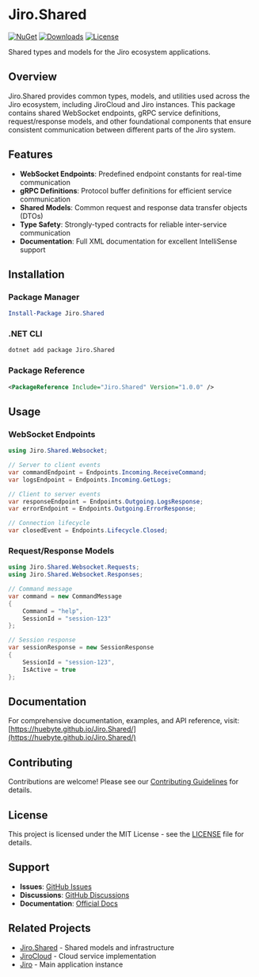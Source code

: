 # Jiro.Shared

[![NuGet](https://img.shields.io/nuget/v/Jiro.Shared.svg)](https://www.nuget.org/packages/Jiro.Shared/)
[![Downloads](https://img.shields.io/nuget/dt/Jiro.Shared.svg)](https://www.nuget.org/packages/Jiro.Shared/)
[![License](https://img.shields.io/badge/license-MIT-blue.svg)](LICENSE)

Shared types and models for the Jiro ecosystem applications.

## Overview

Jiro.Shared provides common types, models, and utilities used across the Jiro ecosystem, including JiroCloud and Jiro instances. This package contains shared WebSocket endpoints, gRPC service definitions, request/response models, and other foundational components that ensure consistent communication between different parts of the Jiro system.

## Features

- **WebSocket Endpoints**: Predefined endpoint constants for real-time communication
- **gRPC Definitions**: Protocol buffer definitions for efficient service communication
- **Shared Models**: Common request and response data transfer objects (DTOs)
- **Type Safety**: Strongly-typed contracts for reliable inter-service communication
- **Documentation**: Full XML documentation for excellent IntelliSense support

## Installation

### Package Manager

```powershell
Install-Package Jiro.Shared
```

### .NET CLI

```bash
dotnet add package Jiro.Shared
```

### Package Reference

```xml
<PackageReference Include="Jiro.Shared" Version="1.0.0" />
```

## Usage

### WebSocket Endpoints

```csharp
using Jiro.Shared.Websocket;

// Server to client events
var commandEndpoint = Endpoints.Incoming.ReceiveCommand;
var logsEndpoint = Endpoints.Incoming.GetLogs;

// Client to server events  
var responseEndpoint = Endpoints.Outgoing.LogsResponse;
var errorEndpoint = Endpoints.Outgoing.ErrorResponse;

// Connection lifecycle
var closedEvent = Endpoints.Lifecycle.Closed;
```

### Request/Response Models

```csharp
using Jiro.Shared.Websocket.Requests;
using Jiro.Shared.Websocket.Responses;

// Command message
var command = new CommandMessage
{
    Command = "help",
    SessionId = "session-123"
};

// Session response
var sessionResponse = new SessionResponse
{
    SessionId = "session-123",
    IsActive = true
};
```

## Documentation

For comprehensive documentation, examples, and API reference, visit:
[https://huebyte.github.io/Jiro.Shared/](https://huebyte.github.io/Jiro.Shared/)

## Contributing

Contributions are welcome! Please see our [Contributing Guidelines](CONTRIBUTING.md) for details.

## License

This project is licensed under the MIT License - see the [LICENSE](LICENSE) file for details.

## Support

- **Issues**: [GitHub Issues](https://github.com/HueByte/Jiro.Shared/issues)
- **Discussions**: [GitHub Discussions](https://github.com/HueByte/Jiro.Shared/discussions)
- **Documentation**: [Official Docs](https://huebyte.github.io/Jiro.Shared/)

## Related Projects

- [Jiro.Shared](https://github.com/HueByte/Jiro.Shared) - Shared models and infrastructure
- [JiroCloud](https://github.com/HueByte/JiroCloud) - Cloud service implementation
- [Jiro](https://github.com/HueByte/Jiro) - Main application instance
